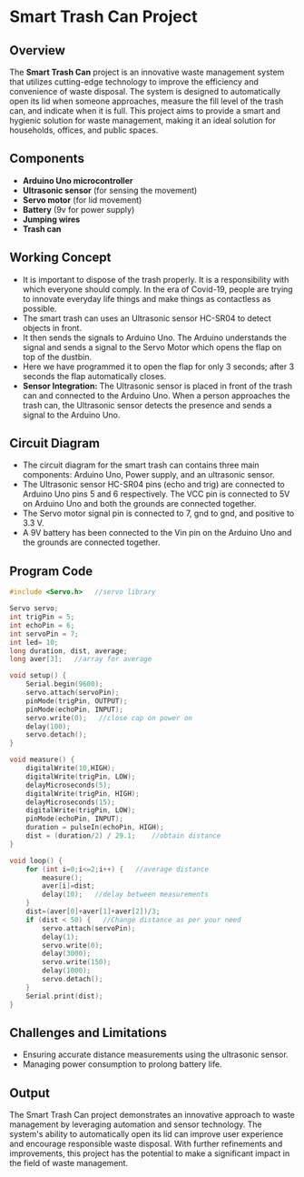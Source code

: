 # Smart Trash Can Project

## Overview
The **Smart Trash Can** project is an innovative waste management system that utilizes cutting-edge technology to improve the efficiency and convenience of waste disposal. The system is designed to automatically open its lid when someone approaches, measure the fill level of the trash can, and indicate when it is full. This project aims to provide a smart and hygienic solution for waste management, making it an ideal solution for households, offices, and public spaces.

## Components
- **Arduino Uno microcontroller**
- **Ultrasonic sensor** (for sensing the movement)
- **Servo motor** (for lid movement)
- **Battery** (9v for power supply)
- **Jumping wires**
- **Trash can**

## Working Concept
- It is important to dispose of the trash properly. It is a responsibility with which everyone should comply. In the era of Covid-19, people are trying to innovate everyday life things and make things as contactless as possible.
- The smart trash can uses an Ultrasonic sensor HC-SR04 to detect objects in front.
- It then sends the signals to Arduino Uno. The Arduino understands the signal and sends a signal to the Servo Motor which opens the flap on top of the dustbin.
- Here we have programmed it to open the flap for only 3 seconds; after 3 seconds the flap automatically closes.
- **Sensor Integration:** The Ultrasonic sensor is placed in front of the trash can and connected to the Arduino Uno. When a person approaches the trash can, the Ultrasonic sensor detects the presence and sends a signal to the Arduino Uno.

## Circuit Diagram
- The circuit diagram for the smart trash can contains three main components: Arduino Uno, Power supply, and an ultrasonic sensor.
- The Ultrasonic sensor HC-SR04 pins (echo and trig) are connected to Arduino Uno pins 5 and 6 respectively. The VCC pin is connected to 5V on Arduino Uno and both the grounds are connected together.
- The Servo motor signal pin is connected to 7, gnd to gnd, and positive to 3.3 V.
- A 9V battery has been connected to the Vin pin on the Arduino Uno and the grounds are connected together.

## Program Code
```cpp
#include <Servo.h>   //servo library

Servo servo;
int trigPin = 5;
int echoPin = 6;
int servoPin = 7;
int led= 10;
long duration, dist, average;
long aver[3];   //array for average

void setup() {
    Serial.begin(9600);
    servo.attach(servoPin);
    pinMode(trigPin, OUTPUT);
    pinMode(echoPin, INPUT);
    servo.write(0);   //close cap on power on
    delay(100);
    servo.detach();
}

void measure() {
    digitalWrite(10,HIGH);
    digitalWrite(trigPin, LOW);
    delayMicroseconds(5);
    digitalWrite(trigPin, HIGH);
    delayMicroseconds(15);
    digitalWrite(trigPin, LOW);
    pinMode(echoPin, INPUT);
    duration = pulseIn(echoPin, HIGH);
    dist = (duration/2) / 29.1;    //obtain distance
}

void loop() {
    for (int i=0;i<=2;i++) {   //average distance
        measure();
        aver[i]=dist;
        delay(10);   //delay between measurements
    }
    dist=(aver[0]+aver[1]+aver[2])/3;
    if (dist < 50) {   //Change distance as per your need
        servo.attach(servoPin);
        delay(1);
        servo.write(0);
        delay(3000);
        servo.write(150);
        delay(1000);
        servo.detach();
    }
    Serial.print(dist);
}
```

## Challenges and Limitations
- Ensuring accurate distance measurements using the ultrasonic sensor.
- Managing power consumption to prolong battery life.

## Output
The Smart Trash Can project demonstrates an innovative approach to waste management by leveraging automation and sensor technology. The system's ability to automatically open its lid can improve user experience and encourage responsible waste disposal. With further refinements and improvements, this project has the potential to make a significant impact in the field of waste management.
